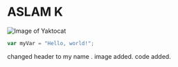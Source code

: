 # ASLAM K


![Image of Yaktocat](https://octodex.github.com/images/yaktocat.png)


``` javascript
var myVar = "Hello, world!";
```


changed header to my name .
image added.
code added.

